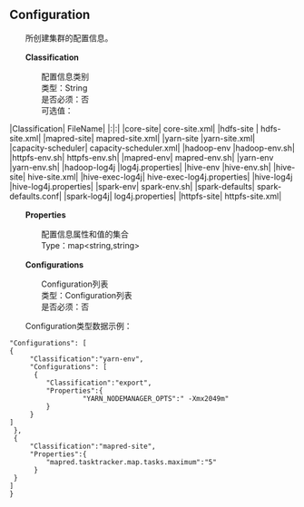## Configuration

　　所创建集群的配置信息。
  
　　**Classification**
  
　　　　配置信息类别<br>
　　　　类型：String<br>
　　　　是否必须：否<br>
　　　　可选值：
    
|Classification|	FileName|
|:|:|
|core-site|	core-site.xml|
|hdfs-site |	hdfs-site.xml|
|mapred-site|	mapred-site.xml|
|yarn-site	|yarn-site.xml|
|capacity-scheduler|	capacity-scheduler.xml|
|hadoop-env	|hadoop-env.sh|
|httpfs-env.sh|	httpfs-env.sh|
|mapred-env|	mapred-env.sh|
|yarn-env	|yarn-env.sh|
|hadoop-log4j	|log4j.properties|
|hive-env	|hive-env.sh|
|hive-site|	hive-site.xml|
|hive-exec-log4j|	hive-exec-log4j.properties|
|hive-log4j	|hive-log4j.properties|
|spark-env|	spark-env.sh|
|spark-defaults|	spark-defaults.conf|
|spark-log4j|	log4j.properties|
|httpfs-site|	httpfs-site.xml|

　　**Properties**
  
　　　　配置信息属性和值的集合<br>
　　　　Type：map<string,string>　　　
       
       
　　**Configurations**
  
　　　　Configuration列表<br>
　　　　类型：Configuration列表<br>
　　　　是否必须：否
    
　　Configuration类型数据示例：


```{
"Configurations": [
{
     "Classification":"yarn-env",
     "Configurations": [
      {
         "Classification":"export",
         "Properties":{
                  "YARN_NODEMANAGER_OPTS":" -Xmx2049m"
         }
     }
]
 },
 {
     "Classification":"mapred-site",
     "Properties":{
         "mapred.tasktracker.map.tasks.maximum":"5"
      }
 }
]
}

```